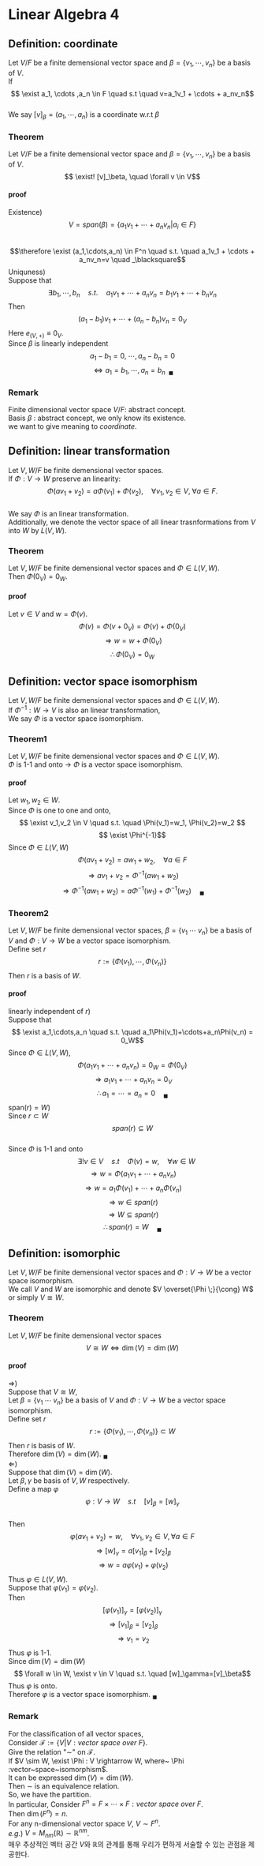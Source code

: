 # Linear Algebra 4

## **Definition: coordinate**  
Let $V/F$ be a finite demensional vector space and $\beta = \{ v_1,\cdots, v_n \}$ be a basis of $V$.  
If 
$$ \exist a_1, \cdots ,a_n \in F \quad s.t \quad v=a_1v_1 + \cdots + a_nv_n$$  
We say $[v]_\beta = (a_1,\cdots,a_n)$ is a coordinate w.r.t $\beta$   
### Theorem
Let $V/F$ be a finite demensional vector space and $\beta = \{ v_1,\cdots, v_n \}$ be a basis of $V$.  
$$ \exist! [v]_\beta, \quad \forall v \in V$$
#### proof 
Existence)  
$$V=span(\beta) = \{ a_1v_1 + \cdots + a_nv_n | a_i \in F \}$$  
$$\therefore \exist (a_1,\cdots,a_n) \in F^n \quad s.t. \quad a_1v_1 + \cdots + a_nv_n=v \quad _\blacksquare$$
Uniquness)  
Suppose that
$$\exists b_1,\cdots, b_n \quad s.t. \quad a_1v_1 + \cdots + a_nv_n = b_1v_1 + \cdots + b_nv_n$$
Then 
$$(a_1-b_1)v_1 + \cdots + (a_n-b_n)v_n = 0_V $$
Here $e_{(V,+)} \equiv 0_V$.  
Since $\beta$ is linearly independent
$$a_1-b_1 =0, \; \cdots, a_n-b_n=0 $$
$$\Longleftrightarrow a_1=b_1, \cdots ,a_n=b_n \;\; {}_\blacksquare $$
### Remark
Finite dimensional vector space $V/F$: abstract concept.   
Basis $\beta$ : abstract concept, we only know its existence.  
we want to give meaning to *coordinate*.

## **Definition: linear transformation**
Let $V,W/F$ be finite demensional vector spaces.   
If $\Phi:V \rightarrow W$ preserve an linearity:  
$$\Phi(av_1+v_2)=a\Phi(v_1)+\Phi(v_2), \quad \forall v_1,v_2 \in V, \; \forall a \in F.$$  
We say $\Phi$ is an linear transformation.  
Additionally, we denote the vector space of all linear trasnformations from $V$ into $W$ by $L(V,W)$.
### Theorem
Let $V,W/F$ be finite demensional vector spaces and $\Phi \in L(V,W)$.  
Then $\Phi(0_V)=0_W$.
#### proof
Let $v \in V$ and $w = \Phi(v)$.
$$ \Phi(v)=\Phi(v+0_V)=\Phi(v)+\Phi(0_V) $$
$$ \Rightarrow w = w+\Phi(0_V)$$
$$ \therefore \Phi(0_V) = 0_W  $$

## **Definition: vector space isomorphism**  
Let $V,W/F$ be finite demensional vector spaces and $\Phi \in L(V,W)$.  
If $\Phi^{-1}:W \rightarrow V$ is also an linear transformation,  
We say $\Phi$ is a vector space isomorphism.  
### Theorem1  
Let $V,W/F$ be finite demensional vector spaces and $\Phi \in L(V,W)$.  
$\Phi$ is 1-1 and onto $\rightarrow$ $\Phi$ is a vector space isomorphism.
#### proof
Let $w_1,w_2 \in W$.  
Since $\Phi$ is one to one and onto,  
$$ \exist v_1,v_2 \in V \quad s.t. \quad \Phi(v_1)=w_1, \Phi(v_2)=w_2 $$
$$ \exist \Phi^{-1}$$
Since $\Phi \in L(V,W)$
$$\Phi(av_1+v_2) = aw_1+w_2, \quad \forall a \in F $$
$$\Rightarrow av_1+v_2=\Phi^{-1}(aw_1+w_2)$$
$$\Rightarrow \Phi^{-1}(aw_1+w_2)=a\Phi^{-1}(w_1)+\Phi^{-1}(w_2) \quad _\blacksquare $$
### Theorem2  
Let $V,W/F$ be finite demensional vector spaces, $\beta = \{ v_1 \; \cdots \; v_n \}$ be a basis of $V$ and $\Phi:V \rightarrow W$ be a vector space isomorphism.  
Define set $r$
$$ r :=  \{ \Phi(v_1),\cdots,\Phi(v_n) \}$$
Then $r$ is a basis of $W$.
#### proof
linearly independent of $r$)    
Suppose that
$$ \exist a_1,\cdots,a_n \quad s.t. \quad a_1\Phi(v_1)+\cdots+a_n\Phi(v_n) = 0_W$$
Since $\Phi \in L(V,W)$,
$$ \Phi(a_1v_1+\cdots+a_nv_n) = 0_W =\Phi(0_V) $$
$$ \Rightarrow a_1v_1+\cdots+a_nv_n = 0_V $$
$$ \therefore a_1=\cdots=a_n=0 \quad _\blacksquare$$
$\mathrm{span}(r)=W)$  
Since $r \subset W$
$$span(r)\subseteq W$$  
Since $\Phi$ is 1-1 and onto
$$ \quad \exists! v \in V \quad s.t \quad \Phi(v)=w, \quad \forall w \in W $$
$$ \Rightarrow w=\Phi(a_1v_1+\cdots+a_nv_n) $$
$$ \Rightarrow w=a_1\Phi(v_1)+\cdots+a_n\Phi(v_n) $$
$$ \Rightarrow w\in span(r) $$
$$\Rightarrow W \subseteq span(r) $$
$$\therefore span(r) = W  \quad _\blacksquare$$

## **Definition: isomorphic**  
Let $V,W/F$ be finite demensional vector spaces and $\Phi:V \rightarrow W$ be a vector space isomorphism.   
We call $V$ and $W$ are isomorphic and denote $V \overset{\Phi \;}{\cong} W$ or simply $V \cong W$.
### Theorem
Let $V,W/F$ be finite demensional vector spaces
$$V \cong W \iff \dim(V)=\dim(W)$$
#### proof
$\Rightarrow$)  
Suppose that $V \cong W$,  
Let $\beta = \{ v_1 \; \cdots \; v_n \}$ be a basis of $V$ and $\Phi:V \rightarrow W$ be a vector space isomorphism.  
Define set $r$
$$ r :=  \{ \Phi(v_1),\cdots,\Phi(v_n) \} \subset W $$
Then $r$ is basis of $W$.  
Therefore $\dim(V)=\dim(W)$. $_\blacksquare$  
$\Leftarrow$)   
Suppose that  $\dim(V)=\dim(W)$.  
Let $\beta, \gamma$ be basis of $V,W$ respectively.  
Define a map $\varphi$
$$\varphi:V \rightarrow W \quad s.t \quad [v]_\beta=[w]_\gamma$$  
Then
$$\varphi(av_1+v_2) = w, \quad \forall v_1,v_2 \in V, \forall a \in F$$
$$\Rightarrow [w]_\gamma = a[v_1]_\beta + [v_2]_\beta$$
$$\Rightarrow w = a\varphi(v_1) + \varphi(v_2)$$
Thus $\varphi \in L(V,W)$.  
Suppose that $\varphi(v_1) = \varphi(v_2)$.  
Then
$$ [\varphi(v_1)]_\gamma = [\varphi(v_2)]_\gamma $$
$$ \Rightarrow [v_1]_\beta = [v_2]_\beta $$
$$ \Rightarrow v_1 = v_2$$
Thus $\varphi$ is 1-1.  
Since $\dim(V)=\dim(W)$
$$ \forall w \in W, \exist v \in V \quad s.t. \quad [w]_\gamma=[v]_\beta$$
Thus $\varphi$ is onto.  
Therefore $\varphi$ is a vector space isomorphism. $_\blacksquare$
### Remark
For the classification of all vector spaces,  
Consider $\mathcal{F}:= \{V|V:vector~space~over~F \}$.  
Give the relation "$\sim$" on $\mathcal{F}$.  
If $V \sim W, \exist \Phi : V \rightarrow W, where~ \Phi :vector~space~isomorphism$.  
It can be expressed $\dim(V)=\dim(W)$.  
Then $\sim$ is an equivalence relation.  
So, we have the partition.  
In particular, Consider $F^n = F\times \cdots \times F : vector~space~over~F$.  
Then $\dim(F^n)=n$.  
For any n-dimensional vector space $V$, $V \sim F^n$.  
*e.g.*) $V=M_{nm}(\mathbb{R}) \sim \mathbb{R}^{nm}$.  
매우 추상적인 벡터 공간 $V$와 $\mathbb{R}$의 관계를 통해 우리가 편하게 서술할 수 있는 관점을 제공한다.